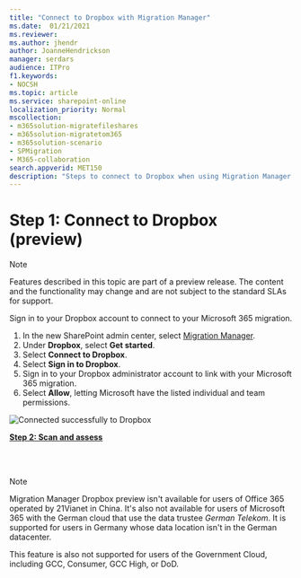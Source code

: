 ```yaml
---
title: "Connect to Dropbox with Migration Manager"
ms.date:  01/21/2021
ms.reviewer: 
ms.author: jhendr
author: JoanneHendrickson
manager: serdars
audience: ITPro
f1.keywords:
- NOCSH
ms.topic: article
ms.service: sharepoint-online
localization_priority: Normal
mscollection:
- m365solution-migratefileshares
- m365solution-migratetom365
- m365solution-scenario
- SPMigration
- M365-collaboration
search.appverid: MET150
description: "Steps to connect to Dropbox when using Migration Manager in the SharePoint Admin center."
---
```


# Step 1:  Connect to Dropbox  (preview)

>[!Note]
> Features described in this topic are part of a preview release. The content and the functionality may change and are not subject to the standard SLAs for support.


Sign in to your Dropbox account to connect to your Microsoft 365 migration.

1. In the new SharePoint admin center, select [Migration Manager](https://admin.microsoft.com/sharepoint?page=migrationCenter&modern). 
2. Under **Dropbox**, select **Get started**.
3. Select **Connect to Dropbox**. 
4. Select **Sign in to Dropbox**.
5. Sign in to your Dropbox administrator account to link with your Microsoft 365 migration.
6. Select **Allow**, letting Microsoft have the listed individual and team permissions. 

![Connected successfully to Dropbox](/media/mm-connected-dropbox.png)

[**Step 2: Scan and assess**](mm-Dropbox-step2-scan-assess.md)

</br></br>
>[!NOTE]
>Migration Manager Dropbox preview isn't available for users of Office 365 operated by 21Vianet in China. It's also not available for users of Microsoft 365 with the German cloud that use the data trustee *German Telekom*. It is supported for users in Germany whose data location isn't in the German datacenter.
>
> This feature is also not supported for users of the Government Cloud, including GCC, Consumer, GCC High, or DoD.